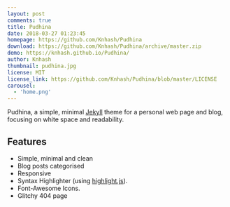 ```yaml
---
layout: post
comments: true
title: Pudhina
date: 2018-03-27 01:23:45
homepage: https://github.com/Knhash/Pudhina
download: https://github.com/Knhash/Pudhina/archive/master.zip
demo: https://knhash.github.io/Pudhina/
author: Knhash
thumbnail: pudhina.jpg
license: MIT
license_link: https://github.com/Knhash/Pudhina/blob/master/LICENSE
carousel:
  - 'home.png'
---
```


Pudhina, a simple, minimal [Jekyll](https://jekyllrb.com) theme for a personal web page and blog, focusing on white space and readability.

## Features

* Simple, minimal and clean
* Blog posts categorised
* Responsive
* Syntax Highlighter (using [highlight.js](https://highlightjs.org/)).
* Font-Awesome Icons.
* Glitchy 404 page
